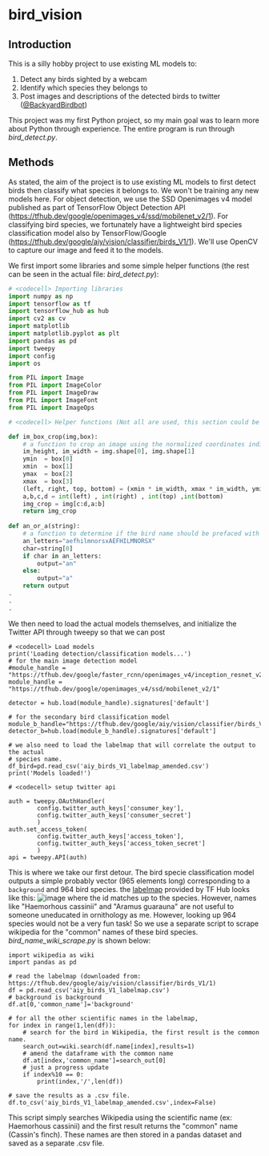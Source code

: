 # bird_vision
## Introduction
This is a silly hobby project to use existing ML models to:
  1. Detect any birds sighted by a webcam
  2. Identify which species they belongs to
  3. Post images and descriptions of the detected birds to twitter ([@BackyardBirdbot](https://twitter.com/BackyardBirdbot))

This project was my first Python project, so my main goal was to learn more about Python through experience. The entire program is run through *bird_detect.py*.

## Methods
As stated, the aim of the project is to use existing ML models to first detect birds then classify what species it belongs to. We won't be training any new models here. For object detection, we use the SSD Openimages v4 model published as part of TensorFlow Object Detection API (https://tfhub.dev/google/openimages_v4/ssd/mobilenet_v2/1). For classifying bird species, we fortunately have a lightweight bird species classification model also by TensorFlow/Google (https://tfhub.dev/google/aiy/vision/classifier/birds_V1/1). We'll use OpenCV to capture our image and feed it to the models. 

We first import some libraries and some simple helper functions (the rest can be seen in the actual file: *bird_detect.py*):

```python
# <codecell> Importing libraries
import numpy as np
import tensorflow as tf
import tensorflow_hub as hub
import cv2 as cv
import matplotlib
import matplotlib.pyplot as plt
import pandas as pd
import tweepy
import config
import os

from PIL import Image
from PIL import ImageColor
from PIL import ImageDraw
from PIL import ImageFont
from PIL import ImageOps

# <codecell> Helper functions (Not all are used, this section could be cleaned up)

def im_box_crop(img,box):
    # a function to crop an image using the normalized coordinates indicated by box output from the object detection model.
    im_height, im_width = img.shape[0], img.shape[1]
    ymin  = box[0]
    xmin  = box[1]
    ymax  = box[2]
    xmax  = box[3]
    (left, right, top, bottom) = (xmin * im_width, xmax * im_width, ymin * im_height, ymax * im_height)
    a,b,c,d = int(left) , int(right) , int(top) ,int(bottom)
    img_crop = img[c:d,a:b]
    return img_crop
    
def an_or_a(string):
    # a function to determine if the bird name should be prefaced with "a" or "an". Inspired by MIT course 6.0001 material (https://ocw.mit.edu/courses/electrical-engineering-and-computer-science/6-0001-introduction-to-computer-science-and-programming-in-python-fall-2016/)
    an_letters="aefhilmnorsxAEFHILMNORSX"
    char=string[0]
    if char in an_letters:
        output="an"
    else:
        output="a"
    return output
.
.
.
```

We then need to load the actual models themselves, and initialize the Twitter API through tweepy so that we can post
```
# <codecell> Load models
print('Loading detection/classification models...')
# for the main image detection model
#module_handle = "https://tfhub.dev/google/faster_rcnn/openimages_v4/inception_resnet_v2/1"
module_handle = "https://tfhub.dev/google/openimages_v4/ssd/mobilenet_v2/1"

detector = hub.load(module_handle).signatures['default']

# for the secondary bird classification model
module_b_handle="https://tfhub.dev/google/aiy/vision/classifier/birds_V1/1"
detector_b=hub.load(module_b_handle).signatures['default']

# we also need to load the labelmap that will correlate the output to the actual
# species name.
df_bird=pd.read_csv('aiy_birds_V1_labelmap_amended.csv')
print('Models loaded!')

# <codecell> setup twitter api

auth = tweepy.OAuthHandler(
        config.twitter_auth_keys['consumer_key'],
        config.twitter_auth_keys['consumer_secret']
        )
auth.set_access_token(
        config.twitter_auth_keys['access_token'],
        config.twitter_auth_keys['access_token_secret']
        )
api = tweepy.API(auth)
```

This is where we take our first detour. The bird specie classification model outputs a simple probably vector (965 elements long) corresponding to a `background` and 964 bird species. the [labelmap](https://www.gstatic.com/aihub/tfhub/labelmaps/aiy_birds_V1_labelmap.csv) provided by TF Hub looks like this:
![image](https://user-images.githubusercontent.com/39935655/109439298-c8f23200-79fb-11eb-926b-c9262cdd1566.png)
where the id matches up to the species. However, names like "Haemorhous cassinii" and "Aramus guarauna" are not useful to someone uneducated in ornithology as me. However, looking up 964 species would not be a very fun task! So we use a separate script to scrape wikipedia for the "common" names of these bird species. *bird_name_wiki_scrape.py* is shown below:
```
import wikipedia as wiki
import pandas as pd

# read the labelmap (downloaded from: https://tfhub.dev/google/aiy/vision/classifier/birds_V1/1)
df = pd.read_csv('aiy_birds_V1_labelmap.csv')
# background is background
df.at[0,'common_name']='background'

# for all the other scientific names in the labelmap,
for index in range(1,len(df)):
    # search for the bird in Wikipedia, the first result is the common name.
    search_out=wiki.search(df.name[index],results=1)
    # amend the dataframe with the common name
    df.at[index,'common_name']=search_out[0]
    # just a progress update
    if index%10 == 0:
        print(index,'/',len(df))
    
# save the results as a .csv file.
df.to_csv('aiy_birds_V1_labelmap_amended.csv',index=False)
```
This script simply searches Wikipedia using the scientific name (ex: Haemorhous cassinii) and the first result returns the "common" name (Cassin's finch). These names are then stored in a pandas dataset and saved as a separate .csv file.


